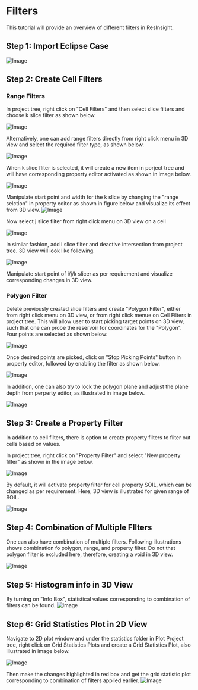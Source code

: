 
# Filters

This tutorial will provide an overview of different filters in ResInsight.

## Step 1: Import Eclipse Case

![Image](Resources/Pictures/import_eclipse.png) 






## Step 2: Create Cell Filters



### Range Filters


In project tree, right click on "Cell Filters" and then select slice filters and choose k slice filter as shown below.


![Image](Resources/Pictures/cellfilters_right_click.png) 

Alternatively, one can add range filters directly from right click menu in 3D view and select the required filter type, as shown below.

![Image](Resources/Pictures/3Dview_right_click.png) 


When k slice fliter is selected, it will create a new item in porject tree and will have corresponding property editor activated as shown in image below.

![Image](Resources/Pictures/kslice_propertyeditor.png) 


Manipulate start point and width for the k slice by changing the "range selction"  in property editor as shown in figure below and visualize its effect from 3D view.
![Image](Resources/Pictures/change_start_point.png) 


Now select j slice fliter from right click menu on 3D view on a cell

![Image](Resources/Pictures/select_jslice_3D.png) 

In similar fashion, add i slice fliter and deactive intersection from project tree. 3D view will look like following.


![Image](Resources/Pictures/3Dview_ijk.png) 

Manipulate start point of i/j/k slicer as per requirement and visualize corresponding changes in 3D view.




### Polygon Filter

Delete previously created slice filters and create "Polygon Filter", either from right click menu on 3D view, or from right click menue on Cell Filters in project tree. This will allow user to start picking target points on 3D view, such that one can probe the reservoir for coordinates for the "Polygon". Four points are selected as shown below:



![Image](Resources/Pictures/polygone_start_picking.png) 


Once desired points are picked, click on "Stop Picking Points" button in property editor, followed by enabling the filter as shown below. 



![Image](Resources/Pictures/polygon_filter.png) 






In addition, one can also try to lock the polygon plane and adjust the plane depth from perperty editor, as illustrated in image below.



![Image](Resources/Pictures/lock_polygon.png) 




## Step 3: Create a Property Filter


In addition to cell filters, there is option to create property filters to fliter out cells based on values.


In project tree, right click on "Property Filter" and select "New property filter" as shown in the image below.

![Image](Resources/Pictures/propertyfilter_right_click.png) 



By default, it will activate property filter for cell property SOIL, which can be changed as per requirement. Here, 3D view is illustrated for given range of SOIL.


![Image](Resources/Pictures/propertyfilter_3Dview.png) 



## Step 4: Combination of Multiple FIlters

One can also have combination of multiple filters. Following illustrations shows combination fo polygon, range, and property filter. Do not that polygon filter is excluded here, therefore, creating a void in 3D view.


![Image](Resources/Pictures/combination_filters.png) 





## Step 5: Histogram info in 3D View
By turning on "Info Box", statistical values corresponding to combination of filters can be found. 
![Image](Resources/Pictures/histogram_view.png) 



## Step 6: Grid Statistics Plot in 2D View
Navigate to 2D plot window and under the statistics folder in Plot Project tree, right click on Grid Statistics Plots and create a Grid Statistics Plot, also illustrated in image below.


![Image](Resources/Pictures/create_gridstatisticsplot.png) 



Then make the changes highlighted in red box and get the grid statistic plot corresponding to combination of filters applied earlier.
![Image](Resources/Pictures/grid_statistics.png) 






